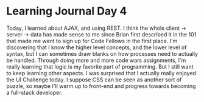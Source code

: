# Learning Journal Day 4

Today, I learned about AJAX, and using REST. I think the whole client -> server -> data has made sense to me since Brian first described it in the 101 that made me want to sign up for Code Fellows in the first place. I'm discovering that I know the higher level concepts, and the lower level of syntax, but I can sometimes draw blanks on how processes need to actually be handled. Through doing more and more code wars assignments, I'm really learning that logic is my favorite part of programming. But I still want to keep learning other aspects. I was surprised that I actually really enjoyed the UI Challenge today. I suppose CSS can be seen as another sort of puzzle, so maybe I'll warm up to front-end and progress towards becoming a full-stack developer.
